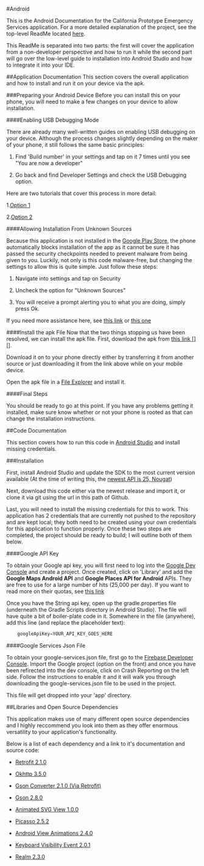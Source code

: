 #Android

This is the Android Documentation for the California Prototype Emergency Services application. For a more detailed explanation of the project, see the top-level ReadMe located <a href='https://github.com/HOTB-Software/CaliforniaPrototype/blob/master/README.md '>here</a>.

This ReadMe is separated into two parts: the first will cover the application from a non-developer perspective and how to run it while the second part will go over the low-level guide to installation into Android Studio and how to integrate it into your IDE. 

##Application Documentation
This section covers the overall application and how to install and run it on your device via the apk.

###Preparing your Android Device
Before you can install this on your phone, you will need to make a few changes on your device to allow installation. 

####Enabling USB Debugging Mode

There are already many well-written guides on enabling USB debugging on your device. Although the process changes slightly depending on the maker of your phone, it still follows the same basic principles:

   1. Find 'Build number' in your settings and tap on it 7 times until you see "You are now a developer"
	
   2. Go back and find Developer Settings and check the USB Debugging option. 

Here are two tutorials that cover this process in more detail:

   1.<a href='https://www.howtogeek.com/129728/how-to-access-the-developer-options-menu-and-enable-usb-debugging-on-android-4.2/'>Option 1</a>   
	
   2.<a href='http://www.phonearena.com/news/How-to-enable-USB-debugging-on-Android_id53909'>Option 2</a>
	
####Allowing Installation From Unknown Sources

Because this application is not installed in the <a href='https://play.google.com/store?hl=en'>Google Play Store</a>, the phone automatically blocks installation of the app as it cannot be sure it has passed the security checkpoints needed to prevent malware from being given to you. Luckily, not only is this code malware-free, but changing the settings to allow this is quite simple. Just follow these steps:

   1. Navigate into settings and tap on Security
	
   2. Uncheck the option for "Unknown Sources"
	
   3. You will receive a prompt alerting you to what you are doing, simply press Ok.
	
If you need more assistance here, see <a href='https://www.applivery.com/docs/troubleshooting/android-unknown-sources'>this link</a> or <a href='https://android.gadgethacks.com/how-to/android-basics-enable-unknown-sources-sideload-apps-0161947/'>this one</a> 

####Install the apk File
Now that the two things stopping us have been resolved, we can install the apk file. First, download the apk from <a href='INSERT_LINK_ONCE_UPLOADED'>this link [][]</a>.

Download it on to your phone directly either by transferring it from another source or just downloading it from the link above while on your mobile device. 

Open the apk file in a <a href='http://www.tomsguide.com/us/pictures-story/518-best-android-file-managers.html#s3'>File Explorer</a> and install it. 

####Final Steps

You should be ready to go at this point. If you have any problems getting it installed, make sure know whether or not your phone is rooted as that can change the installation instructions. 

##Code Documentation

This section covers how to run this code in <a href='https://developer.android.com/studio/index.html'>Android Studio</a> and install missing credentials.

###Installation

First, install Android Studio and update the SDK to the most current version available (At the time of writing this, the <a href='https://developer.android.com/about/versions/nougat/android-7.1.html'>newest API is 25, Nougat</a>)

Next, download this code either via the newest release and import it, or clone it via git using the url in this path of Github.

Last, you will need to install the missing credentials for this to work. This application has 2 credentials that are currently not pushed to the repository and are kept local; they both need to be created using your own credentials for this application to function properly. Once these two steps are completed, the project should be ready to build; I will outline both of them below.

####Google API Key

To obtain your Google api key, you will first need to log into the <a href='https://console.developers.google.com'>Google Dev Console</a> and create a project. 
Once created, click on 'Library' and add the <b>Google Maps Android API</b> and <b>Google Places API for Android</b> APIs. They are free to use for a large number of hits (25,000 per day). If you want to read more on their quotas, see <a href='https://developers.google.com/maps/faq'>this link</a>

Once you have the String api key, open up the gradle.properties file (underneath the Gradle Scripts directory in Android Studio). The file will have quite a bit of boiler-plate code in it. Somewhere in the file (anywhere), add this line (and replace the placeholder text):

```java
    googleApiKey=YOUR_API_KEY_GOES_HERE
```

####Google Services Json File

To obtain your google-services.json file, first go to the <a href='https://console.firebase.google.com'>Firebase Developer Console</a>. Import the Google project (option on the front) and once you have been refirected into the dev console, click on Crash Reporting on the left side. Follow the instructions to enable it and it will walk you through downloading the google-services.json file to be used in the project.

This file will get dropped into your 'app' directory.



##Libraries and Open Source Dependencies

This application makes use of many different open source dependencies and I highly reccommend you look into them as they offer enormous versatility to your application's functionality. 

Below is a list of each dependency and a link to it's documentation and source code:

* <a href='https://github.com/square/retrofit'>Retrofit 2.1.0</a>

* <a href='https://github.com/square/okhttp'>Okhttp 3.5.0</a>

* <a href='https://github.com/square/retrofit/tree/master/retrofit-converters/gson'>Gson Converter 2.1.0 (Via Retrofit)</a>

* <a href='https://github.com/google/gson'>Gson 2.8.0</a>

* <a href='https://github.com/jaredrummler/AnimatedSvgView'>Animated SVG View 1.0.0</a>

* <a href='https://github.com/square/picasso'>Picasso 2.5.2</a>

* <a href='https://github.com/daimajia/AndroidViewAnimations'>Android View Animations 2.4.0</a>

* <a href='https://github.com/yshrsmz/KeyboardVisibilityEvent'>Keyboard Visibility Event 2.0.1</a>

* <a href='https://github.com/realm/realm-java'>Realm 2.3.0</a>

	
	
